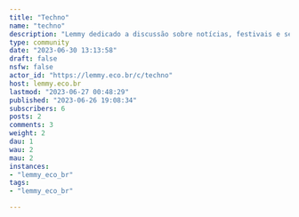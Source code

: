 ```yaml
---
title: "Techno" 
name: "techno"
description: "Lemmy dedicado a discussão sobre notícias, festivais e sets de techno/EDM no Brasil ou de artistas brasileiras. "
type: community
date: "2023-06-30 13:13:58"
draft: false
nsfw: false
actor_id: "https://lemmy.eco.br/c/techno"
host: lemmy.eco.br
lastmod: "2023-06-27 00:48:29"
published: "2023-06-26 19:08:34"
subscribers: 6
posts: 2
comments: 3
weight: 2
dau: 1
wau: 2
mau: 2
instances:
- "lemmy_eco_br"
tags: 
- "lemmy_eco_br"

---
```

